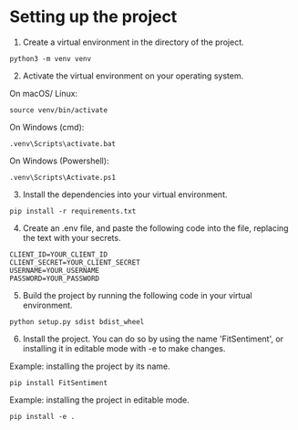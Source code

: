 # Setting up the project

1. Create a virtual environment in the directory of the project.
```
python3 -m venv venv
```

2. Activate the virtual environment on your operating system.

On macOS/ Linux:

```
source venv/bin/activate
```

On Windows (cmd):

```
.venv\Scripts\activate.bat
```

On Windows (Powershell):

```
.venv\Scripts\Activate.ps1
```

3. Install the dependencies into your virtual environment.
```
pip install -r requirements.txt
```

4. Create an .env file, and paste the following code into the file, replacing the text with your secrets.
``` 
CLIENT_ID=YOUR_CLIENT_ID
CLIENT_SECRET=YOUR_CLIENT_SECRET
USERNAME=YOUR_USERNAME
PASSWORD=YOUR_PASSWORD
```

5. Build the project by running the following code in your virtual environment.

```
python setup.py sdist bdist_wheel
```

6. Install the project. You can do so by using the name 'FitSentiment', or installing it in editable mode with -e to make changes.

Example: installing the project by its name. 
```
pip install FitSentiment
```

Example: installing the project in editable mode. 
```
pip install -e .
```